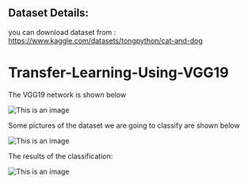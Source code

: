 ## Dataset Details:
you can download dataset from : https://www.kaggle.com/datasets/tongpython/cat-and-dog

# Transfer-Learning-Using-VGG19
The VGG19 network is shown below

![This is an image](/Images/Picture1.jpg)

Some pictures of the dataset we are going to classify are shown below

![This is an image](/Images/Picture2.png)

The results of the classification:

![This is an image](/Images/Picture3.png)
